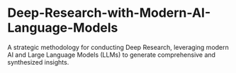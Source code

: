 # Deep-Research-with-Modern-AI-Language-Models
A strategic methodology for conducting Deep Research, leveraging modern AI and Large Language Models (LLMs) to generate comprehensive and synthesized insights.
